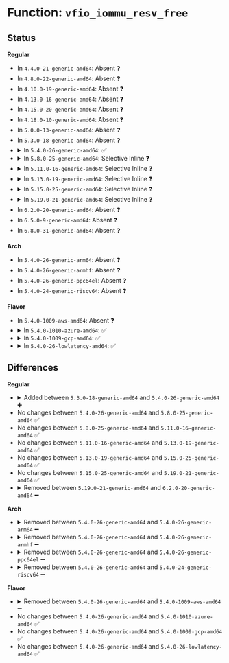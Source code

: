 # Function: <code>vfio_iommu_resv_free</code>

## Status
<b>Regular</b>
<ul>
<li>
In <code>4.4.0-21-generic-amd64</code>: Absent ❓
</li>
<li>
In <code>4.8.0-22-generic-amd64</code>: Absent ❓
</li>
<li>
In <code>4.10.0-19-generic-amd64</code>: Absent ❓
</li>
<li>
In <code>4.13.0-16-generic-amd64</code>: Absent ❓
</li>
<li>
In <code>4.15.0-20-generic-amd64</code>: Absent ❓
</li>
<li>
In <code>4.18.0-10-generic-amd64</code>: Absent ❓
</li>
<li>
In <code>5.0.0-13-generic-amd64</code>: Absent ❓
</li>
<li>
In <code>5.3.0-18-generic-amd64</code>: Absent ❓
</li>
<li>
<details>
<summary>In <code>5.4.0-26-generic-amd64</code>: ✅</summary>

```c
void vfio_iommu_resv_free(struct list_head * resv_regions)
```

```json
{
  "name": "vfio_iommu_resv_free",
  "collision_type": "Unique Static",
  "inline_type": "No",
  "funcs": [
    {
      "addr": 18446744071587048144,
      "name": "vfio_iommu_resv_free",
      "external": false,
      "loc": "drivers/vfio/vfio_iommu_type1.c:1603",
      "file": "drivers/vfio/vfio_iommu_type1.c",
      "inline": "seen, unknown",
      "caller_inline": [],
      "caller_func": [
        "drivers/vfio/vfio_iommu_type1.c:vfio_iommu_type1_detach_group",
        "drivers/vfio/vfio_iommu_type1.c:vfio_iommu_type1_detach_group",
        "drivers/vfio/vfio_iommu_type1.c:vfio_iommu_type1_attach_group",
        "drivers/vfio/vfio_iommu_type1.c:vfio_iommu_type1_attach_group"
      ]
    }
  ],
  "symbols": [
    {
      "addr": 18446744071587048144,
      "name": "vfio_iommu_resv_free",
      "section": ".text",
      "bind": "STB_LOCAL",
      "size": 93
    }
  ]
}
```
</details>
</li>
<li>
<details>
<summary>In <code>5.8.0-25-generic-amd64</code>: Selective Inline ❓</summary>

```c
void vfio_iommu_resv_free(struct list_head * resv_regions)
```

```json
{
  "name": "vfio_iommu_resv_free",
  "collision_type": "Unique Static",
  "inline_type": "Selective",
  "funcs": [
    {
      "addr": 18446744071587892716,
      "name": "vfio_iommu_resv_free",
      "external": false,
      "loc": "drivers/vfio/vfio_iommu_type1.c:1944",
      "file": "drivers/vfio/vfio_iommu_type1.c",
      "inline": "not declared, inlined",
      "caller_inline": [
        "drivers/vfio/vfio_iommu_type1.c:vfio_iommu_resv_refresh",
        "drivers/vfio/vfio_iommu_type1.c:vfio_iommu_type1_attach_group"
      ],
      "caller_func": [
        "drivers/vfio/vfio_iommu_type1.c:vfio_iommu_type1_attach_group"
      ]
    }
  ],
  "symbols": [
    {
      "addr": 18446744071587880016,
      "name": "vfio_iommu_resv_free",
      "section": ".text",
      "bind": "STB_LOCAL",
      "size": 93
    }
  ]
}
```
</details>
</li>
<li>
<details>
<summary>In <code>5.11.0-16-generic-amd64</code>: Selective Inline ❓</summary>

```c
void vfio_iommu_resv_free(struct list_head * resv_regions)
```

```json
{
  "name": "vfio_iommu_resv_free",
  "collision_type": "Unique Static",
  "inline_type": "Selective",
  "funcs": [
    {
      "addr": 18446744071587953612,
      "name": "vfio_iommu_resv_free",
      "external": false,
      "loc": "drivers/vfio/vfio_iommu_type1.c:1971",
      "file": "drivers/vfio/vfio_iommu_type1.c",
      "inline": "not declared, inlined",
      "caller_inline": [
        "drivers/vfio/vfio_iommu_type1.c:vfio_iommu_resv_refresh",
        "drivers/vfio/vfio_iommu_type1.c:vfio_iommu_type1_attach_group"
      ],
      "caller_func": [
        "drivers/vfio/vfio_iommu_type1.c:vfio_iommu_type1_attach_group"
      ]
    }
  ],
  "symbols": [
    {
      "addr": 18446744071587940576,
      "name": "vfio_iommu_resv_free",
      "section": ".text",
      "bind": "STB_LOCAL",
      "size": 93
    }
  ]
}
```
</details>
</li>
<li>
<details>
<summary>In <code>5.13.0-19-generic-amd64</code>: Selective Inline ❓</summary>

```c
void vfio_iommu_resv_free(struct list_head * resv_regions)
```

```json
{
  "name": "vfio_iommu_resv_free",
  "collision_type": "Unique Static",
  "inline_type": "Selective",
  "funcs": [
    {
      "addr": 18446744071587836354,
      "name": "vfio_iommu_resv_free",
      "external": false,
      "loc": "drivers/vfio/vfio_iommu_type1.c:2191",
      "file": "drivers/vfio/vfio_iommu_type1.c",
      "inline": "not declared, inlined",
      "caller_inline": [
        "drivers/vfio/vfio_iommu_type1.c:vfio_iommu_type1_detach_group",
        "drivers/vfio/vfio_iommu_type1.c:vfio_iommu_type1_attach_group"
      ],
      "caller_func": [
        "drivers/vfio/vfio_iommu_type1.c:vfio_iommu_type1_attach_group"
      ]
    }
  ],
  "symbols": [
    {
      "addr": 18446744071587822112,
      "name": "vfio_iommu_resv_free",
      "section": ".text",
      "bind": "STB_LOCAL",
      "size": 93
    }
  ]
}
```
</details>
</li>
<li>
<details>
<summary>In <code>5.15.0-25-generic-amd64</code>: Selective Inline ❓</summary>

```c
void vfio_iommu_resv_free(struct list_head * resv_regions)
```

```json
{
  "name": "vfio_iommu_resv_free",
  "collision_type": "Unique Static",
  "inline_type": "Selective",
  "funcs": [
    {
      "addr": 18446744071588441386,
      "name": "vfio_iommu_resv_free",
      "external": false,
      "loc": "drivers/vfio/vfio_iommu_type1.c:2193",
      "file": "drivers/vfio/vfio_iommu_type1.c",
      "inline": "not declared, inlined",
      "caller_inline": [
        "drivers/vfio/vfio_iommu_type1.c:vfio_iommu_type1_detach_group",
        "drivers/vfio/vfio_iommu_type1.c:vfio_iommu_type1_attach_group"
      ],
      "caller_func": [
        "drivers/vfio/vfio_iommu_type1.c:vfio_iommu_type1_attach_group"
      ]
    }
  ],
  "symbols": [
    {
      "addr": 18446744071588426528,
      "name": "vfio_iommu_resv_free",
      "section": ".text",
      "bind": "STB_LOCAL",
      "size": 93
    }
  ]
}
```
</details>
</li>
<li>
<details>
<summary>In <code>5.19.0-21-generic-amd64</code>: Selective Inline ❓</summary>

```c
void vfio_iommu_resv_free(struct list_head * resv_regions)
```

```json
{
  "name": "vfio_iommu_resv_free",
  "collision_type": "Unique Static",
  "inline_type": "Selective",
  "funcs": [
    {
      "addr": 18446744071589843213,
      "name": "vfio_iommu_resv_free",
      "external": false,
      "loc": "drivers/vfio/vfio_iommu_type1.c:2183",
      "file": "drivers/vfio/vfio_iommu_type1.c",
      "inline": "not declared, inlined",
      "caller_inline": [
        "drivers/vfio/vfio_iommu_type1.c:vfio_iommu_type1_detach_group",
        "drivers/vfio/vfio_iommu_type1.c:vfio_iommu_type1_attach_group"
      ],
      "caller_func": [
        "drivers/vfio/vfio_iommu_type1.c:vfio_iommu_type1_attach_group"
      ]
    }
  ],
  "symbols": [
    {
      "addr": 18446744071589826016,
      "name": "vfio_iommu_resv_free",
      "section": ".text",
      "bind": "STB_LOCAL",
      "size": 101
    }
  ]
}
```
</details>
</li>
<li>
In <code>6.2.0-20-generic-amd64</code>: Absent ❓
</li>
<li>
In <code>6.5.0-9-generic-amd64</code>: Absent ❓
</li>
<li>
In <code>6.8.0-31-generic-amd64</code>: Absent ❓
</li>
</ul>
<b>Arch</b>
<ul>
<li>
In <code>5.4.0-26-generic-arm64</code>: Absent ❓
</li>
<li>
In <code>5.4.0-26-generic-armhf</code>: Absent ❓
</li>
<li>
In <code>5.4.0-26-generic-ppc64el</code>: Absent ❓
</li>
<li>
In <code>5.4.0-24-generic-riscv64</code>: Absent ❓
</li>
</ul>
<b>Flavor</b>
<ul>
<li>
In <code>5.4.0-1009-aws-amd64</code>: Absent ❓
</li>
<li>
<details>
<summary>In <code>5.4.0-1010-azure-amd64</code>: ✅</summary>

```c
void vfio_iommu_resv_free(struct list_head * resv_regions)
```

```json
{
  "name": "vfio_iommu_resv_free",
  "collision_type": "Unique Static",
  "inline_type": "No",
  "funcs": [
    {
      "addr": 18446744071586696064,
      "name": "vfio_iommu_resv_free",
      "external": false,
      "loc": "drivers/vfio/vfio_iommu_type1.c:1603",
      "file": "drivers/vfio/vfio_iommu_type1.c",
      "inline": "seen, unknown",
      "caller_inline": [],
      "caller_func": [
        "drivers/vfio/vfio_iommu_type1.c:vfio_iommu_type1_detach_group",
        "drivers/vfio/vfio_iommu_type1.c:vfio_iommu_type1_detach_group",
        "drivers/vfio/vfio_iommu_type1.c:vfio_iommu_type1_attach_group",
        "drivers/vfio/vfio_iommu_type1.c:vfio_iommu_type1_attach_group"
      ]
    }
  ],
  "symbols": [
    {
      "addr": 18446744071586696064,
      "name": "vfio_iommu_resv_free",
      "section": ".text",
      "bind": "STB_LOCAL",
      "size": 93
    }
  ]
}
```
</details>
</li>
<li>
<details>
<summary>In <code>5.4.0-1009-gcp-amd64</code>: ✅</summary>

```c
void vfio_iommu_resv_free(struct list_head * resv_regions)
```

```json
{
  "name": "vfio_iommu_resv_free",
  "collision_type": "Unique Static",
  "inline_type": "No",
  "funcs": [
    {
      "addr": 18446744071587002704,
      "name": "vfio_iommu_resv_free",
      "external": false,
      "loc": "drivers/vfio/vfio_iommu_type1.c:1603",
      "file": "drivers/vfio/vfio_iommu_type1.c",
      "inline": "seen, unknown",
      "caller_inline": [],
      "caller_func": [
        "drivers/vfio/vfio_iommu_type1.c:vfio_iommu_type1_detach_group",
        "drivers/vfio/vfio_iommu_type1.c:vfio_iommu_type1_detach_group",
        "drivers/vfio/vfio_iommu_type1.c:vfio_iommu_type1_attach_group",
        "drivers/vfio/vfio_iommu_type1.c:vfio_iommu_type1_attach_group"
      ]
    }
  ],
  "symbols": [
    {
      "addr": 18446744071587002704,
      "name": "vfio_iommu_resv_free",
      "section": ".text",
      "bind": "STB_LOCAL",
      "size": 93
    }
  ]
}
```
</details>
</li>
<li>
<details>
<summary>In <code>5.4.0-26-lowlatency-amd64</code>: ✅</summary>

```c
void vfio_iommu_resv_free(struct list_head * resv_regions)
```

```json
{
  "name": "vfio_iommu_resv_free",
  "collision_type": "Unique Static",
  "inline_type": "No",
  "funcs": [
    {
      "addr": 18446744071587109872,
      "name": "vfio_iommu_resv_free",
      "external": false,
      "loc": "drivers/vfio/vfio_iommu_type1.c:1603",
      "file": "drivers/vfio/vfio_iommu_type1.c",
      "inline": "seen, unknown",
      "caller_inline": [],
      "caller_func": [
        "drivers/vfio/vfio_iommu_type1.c:vfio_iommu_type1_detach_group",
        "drivers/vfio/vfio_iommu_type1.c:vfio_iommu_type1_detach_group",
        "drivers/vfio/vfio_iommu_type1.c:vfio_iommu_type1_attach_group",
        "drivers/vfio/vfio_iommu_type1.c:vfio_iommu_type1_attach_group"
      ]
    }
  ],
  "symbols": [
    {
      "addr": 18446744071587109872,
      "name": "vfio_iommu_resv_free",
      "section": ".text",
      "bind": "STB_LOCAL",
      "size": 93
    }
  ]
}
```
</details>
</li>
</ul>

## Differences
<b>Regular</b>
<ul>
<li>
<details>
<summary>Added between <code>5.3.0-18-generic-amd64</code> and <code>5.4.0-26-generic-amd64</code> ➕</summary>

```c
void vfio_iommu_resv_free(struct list_head * resv_regions)
```
</details>
</li>
<li>
No changes between <code>5.4.0-26-generic-amd64</code> and <code>5.8.0-25-generic-amd64</code> ✅
</li>
<li>
No changes between <code>5.8.0-25-generic-amd64</code> and <code>5.11.0-16-generic-amd64</code> ✅
</li>
<li>
No changes between <code>5.11.0-16-generic-amd64</code> and <code>5.13.0-19-generic-amd64</code> ✅
</li>
<li>
No changes between <code>5.13.0-19-generic-amd64</code> and <code>5.15.0-25-generic-amd64</code> ✅
</li>
<li>
No changes between <code>5.15.0-25-generic-amd64</code> and <code>5.19.0-21-generic-amd64</code> ✅
</li>
<li>
<details>
<summary>Removed between <code>5.19.0-21-generic-amd64</code> and <code>6.2.0-20-generic-amd64</code> ➖</summary>

```c
void vfio_iommu_resv_free(struct list_head * resv_regions)
```
</details>
</li>
</ul>
<b>Arch</b>
<ul>
<li>
<details>
<summary>Removed between <code>5.4.0-26-generic-amd64</code> and <code>5.4.0-26-generic-arm64</code> ➖</summary>

```c
void vfio_iommu_resv_free(struct list_head * resv_regions)
```
</details>
</li>
<li>
<details>
<summary>Removed between <code>5.4.0-26-generic-amd64</code> and <code>5.4.0-26-generic-armhf</code> ➖</summary>

```c
void vfio_iommu_resv_free(struct list_head * resv_regions)
```
</details>
</li>
<li>
<details>
<summary>Removed between <code>5.4.0-26-generic-amd64</code> and <code>5.4.0-26-generic-ppc64el</code> ➖</summary>

```c
void vfio_iommu_resv_free(struct list_head * resv_regions)
```
</details>
</li>
<li>
<details>
<summary>Removed between <code>5.4.0-26-generic-amd64</code> and <code>5.4.0-24-generic-riscv64</code> ➖</summary>

```c
void vfio_iommu_resv_free(struct list_head * resv_regions)
```
</details>
</li>
</ul>
<b>Flavor</b>
<ul>
<li>
<details>
<summary>Removed between <code>5.4.0-26-generic-amd64</code> and <code>5.4.0-1009-aws-amd64</code> ➖</summary>

```c
void vfio_iommu_resv_free(struct list_head * resv_regions)
```
</details>
</li>
<li>
No changes between <code>5.4.0-26-generic-amd64</code> and <code>5.4.0-1010-azure-amd64</code> ✅
</li>
<li>
No changes between <code>5.4.0-26-generic-amd64</code> and <code>5.4.0-1009-gcp-amd64</code> ✅
</li>
<li>
No changes between <code>5.4.0-26-generic-amd64</code> and <code>5.4.0-26-lowlatency-amd64</code> ✅
</li>
</ul>
